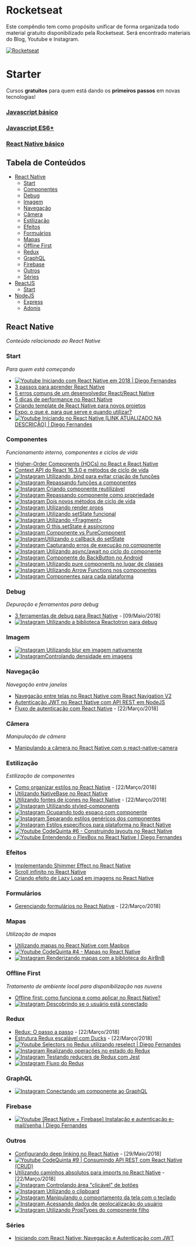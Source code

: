 # Rocketseat

Este compêndio tem como propósito unificar de forma organizada todo material gratuito disponibilizado pela Rocketseat. Será encontrado materiais do Blog, Youtube e Instagram.

[![Rocketseat](https://rocketseat.com.br/static/favicon.png)](https://rocketseat.com.br)

# Starter

Cursos **gratuitos** para quem está dando os **primeiros passos** em novas tecnologias!

### [Javascript básico](https://rocketseat.com.br/curso-javascript-basico-do-zero)

### [Javascript ES6+](https://rocketseat.com.br/curso-javascript-es6)

### [React Native básico](https://rocketseat.com.br/minicurso-react-native-para-iniciantes)

## Tabela de Conteúdos

- [React Native](#react-native)
  - [Start](#rn-start)
  - [Componentes](#rn-structure)
  - [Debug](#rn-debug)
  - [Imagem](#rn-image)
  - [Navegação](#rn-navigation)
  - [Câmera](#rn-camera)
  - [Estilização](#rn-styled)
  - [Efeitos](#rn-effects)
  - [Formuários](#rn-forms)
  - [Mapas](#rn-maps)
  - [Offline First](#rn-offline-first)
  - [Redux](#rn-redux)
  - [GraphQL](#rn-graphql)
  - [Firebase](#rn-firebase)
  - [Outros](#rn-other)
  - [Séries](#rn-series)
- [ReactJS](#reactjs)
  - [Start](#reactjs-start)
- [NodeJS](#nodejs)
  - [Express](#express)
  - [Adonis](#adonis)

## React Native

_Conteúdo relacionado ao React Native_

### Start

_Para quem está começando_

- [![Youtube](https://raw.githubusercontent.com/Rocketseat/awesome/master/youtube.png) Iniciando com React Native em 2018 | Diego Fernandes](https://www.youtube.com/watch?v=XcU9GEUZTQA)
- [3 passos para aprender React Native](https://blog.rocketseat.com.br/3-passos-para-aprender-react-native/)
- [5 erros comuns de um desenvolvedor React/React Native](https://blog.rocketseat.com.br/5-erros-comuns-de-um-desenvolvedor-react-react-native/)
- [5 dicas de performance no React Native](https://blog.rocketseat.com.br/5-dicas-de-performance-no-react-native/)
- [Criando template de React Native para novos projetos](https://blog.rocketseat.com.br/templates-react-native/)
- [Expo: o que é, para que serve e quando utilizar?](https://blog.rocketseat.com.br/expo-react-native/)
- [![Youtube](https://raw.githubusercontent.com/Rocketseat/awesome/master/youtube.png) Iniciando no React Native [LINK ATUALIZADO NA DESCRIÇÃO] | Diego Fernandes](https://www.youtube.com/watch?v=Ebfi4LsCWGU)

### Componentes

_Funcionamento interno, componentes e ciclos de vida_

- [Higher-Order Components (HOCs) no React e React Native](https://blog.rocketseat.com.br/higher-order-components-hocs-no-react-e-react-native/)
- [Context API do React 16.3.0 e métodos de ciclo de vida](https://blog.rocketseat.com.br/context-api-react-16-ciclo-de-vida/)
- [![Instagram](https://raw.githubusercontent.com/Rocketseat/awesome/master/instagram.png) Utilizando .bind para evitar criação de funções](https://www.instagram.com/p/Bj5RFQpnuex/?taken-by=rocketseat_oficial)
- [![Instagram](https://raw.githubusercontent.com/Rocketseat/awesome/master/instagram.png) Repassando funções a componentes](https://www.instagram.com/p/BjUuRcHnqba/?taken-by=rocketseat_oficial)
- [![Instagram](https://raw.githubusercontent.com/Rocketseat/awesome/master/instagram.png) Criando componente reutilizável](https://www.instagram.com/p/BiwsabGnbfO/?taken-by=rocketseat_oficial)
- [![Instagram](https://raw.githubusercontent.com/Rocketseat/awesome/master/instagram.png) Repassando componente como propriedade](https://www.instagram.com/p/Bijy_TrH_5r/?taken-by=rocketseat_oficial)
- [![Instagram](https://raw.githubusercontent.com/Rocketseat/awesome/master/instagram.png) Dois novos métodos de ciclo de vida](https://www.instagram.com/p/Bie98BKHHkS/?taken-by=rocketseat_oficial)
- [![Instagram](https://raw.githubusercontent.com/Rocketseat/awesome/master/instagram.png) Utilizando render props](https://www.instagram.com/p/Bh6mdRrnDrM/?taken-by=rocketseat_oficial)
- [![Instagram](https://raw.githubusercontent.com/Rocketseat/awesome/master/instagram.png) Utilizando setState funcional](https://www.instagram.com/p/Bhokt1IHCFA/?taken-by=rocketseat_oficial)
- [![Instagram](https://raw.githubusercontent.com/Rocketseat/awesome/master/instagram.png) Utilizando \<Fragment>](https://www.instagram.com/p/BhEhWfZg0iD/?taken-by=rocketseat_oficial)
- [![Instagram](https://raw.githubusercontent.com/Rocketseat/awesome/master/instagram.png) O this.setState é assíncrono](https://www.instagram.com/p/Bg3piUogn37/?taken-by=rocketseat_oficial)
- [![Instagram](https://raw.githubusercontent.com/Rocketseat/awesome/master/instagram.png) Componente vs PureComponent](https://www.instagram.com/p/Bgy7a3bACej/?taken-by=rocketseat_oficial)
- [![Instagram](https://raw.githubusercontent.com/Rocketseat/awesome/master/instagram.png)Utilizando o callback do setState](https://www.instagram.com/p/Bb4QDxgAzW5/?taken-by=rocketseat_oficial)
- [![Instagram](https://raw.githubusercontent.com/Rocketseat/awesome/master/instagram.png) Capturando erros de execução no componente](https://www.instagram.com/p/Bawa0oXgbZS/?taken-by=rocketseat_oficial)
- [![Instagram](https://raw.githubusercontent.com/Rocketseat/awesome/master/instagram.png) Utilizando async/await no ciclo do componente](https://www.instagram.com/p/BaCojDLALl4/?taken-by=rocketseat_oficial)
- [![Instagram](https://raw.githubusercontent.com/Rocketseat/awesome/master/instagram.png) Componente do BackButton no Android](https://www.instagram.com/p/BZRdroaA_1W/?taken-by=rocketseat_oficial)
- [![Instagram](https://raw.githubusercontent.com/Rocketseat/awesome/master/instagram.png) Utilizando pure components no lugar de classes](https://www.instagram.com/p/BY6Tz34gZBG/?taken-by=rocketseat_oficial)
- [![Instagram](https://raw.githubusercontent.com/Rocketseat/awesome/master/instagram.png) Utilizando Arrow Functions nos componentes](https://www.instagram.com/p/BYoVW5FAMCR/?taken-by=rocketseat_oficial)
- [![Instagram](https://raw.githubusercontent.com/Rocketseat/awesome/master/instagram.png) Componentes para cada plataforma](https://www.instagram.com/p/BWFaXH6gwA_/?taken-by=rocketseat_oficial)

### Debug

_Depuração e ferramentas para debug_

- [3 ferramentas de debug para React Native](https://blog.rocketseat.com.br/3-ferramentas-de-debug-para-react-native/) - [09/Maio/2018]
- [![Instagram](https://raw.githubusercontent.com/Rocketseat/awesome/master/instagram.png) Utilizando a biblioteca Reactotron para debug](https://www.instagram.com/p/BYWLVc1AsnF/?taken-by=rocketseat_oficial)

### Imagem

- [![Instagram](https://raw.githubusercontent.com/Rocketseat/awesome/master/instagram.png) Utilizando blur em imagem nativamente](https://www.instagram.com/p/BdkZrfggsuL/?taken-by=rocketseat_oficial)
- [![Instagram](https://raw.githubusercontent.com/Rocketseat/awesome/master/instagram.png)Controlando densidade em imagens](https://www.instagram.com/p/BlnfV4CnPu5/?taken-by=rocketseat_oficial)

### Navegação

_Navegação entre janelas_

- [Navegação entre telas no React Native com React Navigation V2](https://blog.rocketseat.com.br/react-navigation-react-native/)
- [Autenticação JWT no React Native com API REST em NodeJS](https://blog.rocketseat.com.br/autenticacao-react-native-nodejs/)
- [Fluxo de autenticação com React Native](https://blog.rocketseat.com.br/fluxo-de-autenticacao-com-react-native/) - [22/Março/2018]

### Câmera

_Manipulação de câmera_

- [Manipulando a câmera no React Native com o react-native-camera](https://blog.rocketseat.com.br/react-native-camera/)

### Estilização

_Estilização de componentes_

- [Como organizar estilos no React Native](https://blog.rocketseat.com.br/como-organizar-estilos-no-react-native/) - [22/Março/2018]
- [Utilizando NativeBase no React Native](https://blog.rocketseat.com.br/native-base-no-react-native/)
- [Utilizando fontes de ícones no React Native](https://blog.rocketseat.com.br/utilizando-fontes-de-icones-no-react-native/) - [22/Março/2018]
- [![Instagram](https://raw.githubusercontent.com/Rocketseat/awesome/master/instagram.png) Utilizando styled-components](https://www.instagram.com/p/BjCsqZZHi0D/?taken-by=rocketseat_oficial)
- [![Instagram](https://raw.githubusercontent.com/Rocketseat/awesome/master/instagram.png) Ocupando todo espaço com componente](https://www.instagram.com/p/BcKR3NmADVI/?taken-by=rocketseat_oficial)
- [![Instagram](https://raw.githubusercontent.com/Rocketseat/awesome/master/instagram.png) Separando estilos genéricos dos componentes](https://www.instagram.com/p/BY_bZL3A4Vf/?taken-by=rocketseat_oficial)
- [![Instagram](https://raw.githubusercontent.com/Rocketseat/awesome/master/instagram.png) Estilos específicos para plataforma no React Native](https://www.instagram.com/p/BWLEL3kAVzZ/?taken-by=rocketseat_oficial)
- [![Youtube](https://raw.githubusercontent.com/Rocketseat/awesome/master/youtube.png) CodeQuinta #6 - Construindo layouts no React Native](https://www.youtube.com/watch?v=Q7gT462aBU0)
- [![Youtube](https://raw.githubusercontent.com/Rocketseat/awesome/master/youtube.png) Entendendo o FlexBox no React Native | Diego Fernandes](https://www.youtube.com/watch?v=dUkkOdhyO1w)

### Efeitos

- [Implementando Shimmer Effect no React Native](https://blog.rocketseat.com.br/react-native-shimmer/)
- [Scroll infinito no React Native](https://blog.rocketseat.com.br/scroll-infinito-no-react-native/)
- [Criando efeito de Lazy Load em imagens no React Native](https://blog.rocketseat.com.br/criando-efeito-de-lazy-load-em-imagens-no-react-native/)

### Formulários

- [Gerenciando formulários no React Native](https://blog.rocketseat.com.br/gerenciando-formularios-no-react-native/) - [22/Março/2018]

### Mapas

_Utilização de mapas_

- [Utilizando mapas no React Native com Mapbox](https://blog.rocketseat.com.br/react-native-map/)
- [![Youtube](https://raw.githubusercontent.com/Rocketseat/awesome/master/youtube.png) CodeQuinta #4 - Mapas no React Native](https://www.youtube.com/watch?v=2takPFib5uE)
- [![Instagram](https://raw.githubusercontent.com/Rocketseat/awesome/master/instagram.png) Renderizando mapas com a biblioteca do AirBnB](https://www.instagram.com/p/BYbbDTNgTjr/?taken-by=rocketseat_oficial)

### Offline First

_Tratamento de ambiente local para disponibilização nas nuvens_

- [Offline first: como funciona e como aplicar no React Native?](https://blog.rocketseat.com.br/offline-first-react-native/)
- [![Instagram](https://raw.githubusercontent.com/Rocketseat/awesome/master/instagram.png) Descobrindo se o usuário está conectado]()

### Redux

- [Redux: O passo a passo](https://blog.rocketseat.com.br/redux-o-passo-a-passo/) - [22/Março/2018]
- [Estrutura Redux escalável com Ducks](https://blog.rocketseat.com.br/estrutura-redux-escalavel-com-ducks/) - [22/Março/2018]
- [![Youtube](https://raw.githubusercontent.com/Rocketseat/awesome/master/youtube.png) Selectors no Redux utilizando reselect | Diego Fernandes](https://www.youtube.com/watch?v=3GpRg-PdbEU)
- [![Instagram](https://raw.githubusercontent.com/Rocketseat/awesome/master/instagram.png) Realizando operações no estado do Redux](https://www.instagram.com/p/BjZ3uobnyzg/?taken-by=rocketseat_oficial)
- [![Instagram](https://raw.githubusercontent.com/Rocketseat/awesome/master/instagram.png) Testando reducers de Redux com Jest](https://www.instagram.com/p/BZ1xdX7gPHX/?taken-by=rocketseat_oficial)
- [![Instagram](https://raw.githubusercontent.com/Rocketseat/awesome/master/instagram.png) Fluxo do Redux](https://www.instagram.com/p/BZTYYAjAp7N/?taken-by=rocketseat_oficial)

### GraphQL

- [![Instagram](https://raw.githubusercontent.com/Rocketseat/awesome/master/instagram.png) Conectando um componente ao GraphQL](https://www.instagram.com/p/BaZwS5zAUB9/?taken-by=rocketseat_oficial)

### Firebase

- [![Youtube](https://raw.githubusercontent.com/Rocketseat/awesome/master/youtube.png) [React Native + Firebase] Instalação e autenticação e-mail/senha | Diego Fernandes
  ](https://www.youtube.com/watch?v=MxXyR0CN4v0)

### Outros

- [Configurando deep linking no React Native](https://blog.rocketseat.com.br/configurando-deep-linking-no-react-native/) - [29/Maio/2018]
- [![Youtube](https://raw.githubusercontent.com/Rocketseat/awesome/master/youtube.png) CodeQuinta #9 | Consumindo API REST com React Native (CRUD)](https://www.youtube.com/watch?v=fBrOtR3pgPU)
- [Utilizando caminhos absolutos para imports no React Native](https://blog.rocketseat.com.br/utilizando-caminhos-absolutos-para-imports-no-react-native/) - [22/Março/2018]
- [![Instagram](https://raw.githubusercontent.com/Rocketseat/awesome/master/instagram.png) Controlando área "clicável" de botões](https://www.instagram.com/p/BlandieHiRW/?taken-by=rocketseat_oficial)
- [![Instagram](https://raw.githubusercontent.com/Rocketseat/awesome/master/instagram.png) Utilizando o clipboard](https://www.instagram.com/p/BccTMcfAt2S/?taken-by=rocketseat_oficial)
- [![Instagram](https://raw.githubusercontent.com/Rocketseat/awesome/master/instagram.png) Manipulando o comportamento da tela com o teclado](https://www.instagram.com/p/BbmQ4LJgrDx/?taken-by=rocketseat_oficial)
- [![Instagram](https://raw.githubusercontent.com/Rocketseat/awesome/master/instagram.png) Acessando dados de geolocalização do usuário](https://www.instagram.com/p/BaUceBhAprY/?taken-by=rocketseat_oficial)
- [![Instagram](https://raw.githubusercontent.com/Rocketseat/awesome/master/instagram.png) Utilizando PropTypes do componente filho](https://www.instagram.com/p/BZeedPVAsRn/?taken-by=rocketseat_oficial)

### Séries

- [Iniciando com React Native: Navegação e Autenticação com JWT](https://blog.rocketseat.com.br/react-native-autenticacao/)
